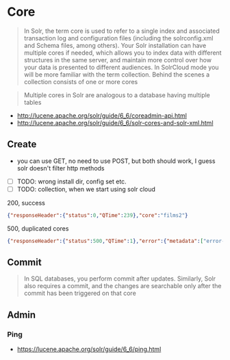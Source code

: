 # Core

> In Solr, the term core is used to refer to a single index and associated transaction log and configuration files (including the solrconfig.xml and Schema files, among others). Your Solr installation can have multiple cores if needed, which allows you to index data with different structures in the same server, and maintain more control over how your data is presented to different audiences. In SolrCloud mode you will be more familiar with the term collection. Behind the scenes a collection consists of one or more cores

> Multiple cores in Solr are analogous to a database having multiple tables

- http://lucene.apache.org/solr/guide/6_6/coreadmin-api.html
- http://lucene.apache.org/solr/guide/6_6/solr-cores-and-solr-xml.html

## Create

- you can use GET, no need to use POST, but both should work, I guess solr doesn't filter http methods
- [ ] TODO: wrong install dir, config set etc.
- [ ] TODO: collection, when we start using solr cloud

200, success

````json
{"responseHeader":{"status":0,"QTime":239},"core":"films2"}
````

500, duplicated cores

````json
{"responseHeader":{"status":500,"QTime":1},"error":{"metadata":["error-class","org.apache.solr.common.SolrException","root-error-class","org.apache.solr.common.SolrException"],"msg":"Core with name 'films2' already exists.","trace":"org.apache.solr.common.SolrException: Core with name 'films2' already exists.\n\tat org.apache.solr.core.CoreContainer.create(CoreContainer.java:840)\n\tat org.apache.solr.handler.admin.CoreAdminOperation.lambda$static$0(CoreAdminOperation.java:91)\n\tat org.apache.solr.handler.admin.CoreAdminOperation.execute(CoreAdminOperation.java:384)\n\tat org.apache.solr.handler.admin.CoreAdminHandler$CallInfo.call(CoreAdminHandler.java:388)\n\tat org.apache.solr.handler.admin.CoreAdminHandler.handleRequestBody(CoreAdminHandler.java:174)\n\tat org.apache.solr.handler.RequestHandlerBase.handleRequest(RequestHandlerBase.java:173)\n\tat org.apache.solr.servlet.HttpSolrCall.handleAdmin(HttpSolrCall.java:748)\n\tat org.apache.solr.servlet.HttpSolrCall.handleAdminRequest(HttpSolrCall.java:729)\n\tat org.apache.solr.servlet.HttpSolrCall.call(HttpSolrCall.java:510)\n\tat org.apache.solr.servlet.SolrDispatchFilter.doFilter(SolrDispatchFilter.java:361)\n\tat org.apache.solr.servlet.SolrDispatchFilter.doFilter(SolrDispatchFilter.java:305)\n\tat org.eclipse.jetty.servlet.ServletHandler$CachedChain.doFilter(ServletHandler.java:1691)\n\tat org.eclipse.jetty.servlet.ServletHandler.doHandle(ServletHandler.java:582)\n\tat org.eclipse.jetty.server.handler.ScopedHandler.handle(ScopedHandler.java:143)\n\tat org.eclipse.jetty.security.SecurityHandler.handle(SecurityHandler.java:548)\n\tat org.eclipse.jetty.server.session.SessionHandler.doHandle(SessionHandler.java:226)\n\tat org.eclipse.jetty.server.handler.ContextHandler.doHandle(ContextHandler.java:1180)\n\tat org.eclipse.jetty.servlet.ServletHandler.doScope(ServletHandler.java:512)\n\tat org.eclipse.jetty.server.session.SessionHandler.doScope(SessionHandler.java:185)\n\tat org.eclipse.jetty.server.handler.ContextHandler.doScope(ContextHandler.java:1112)\n\tat org.eclipse.jetty.server.handler.ScopedHandler.handle(ScopedHandler.java:141)\n\tat org.eclipse.jetty.server.handler.ContextHandlerCollection.handle(ContextHandlerCollection.java:213)\n\tat org.eclipse.jetty.server.handler.HandlerCollection.handle(HandlerCollection.java:119)\n\tat org.eclipse.jetty.server.handler.HandlerWrapper.handle(HandlerWrapper.java:134)\n\tat org.eclipse.jetty.rewrite.handler.RewriteHandler.handle(RewriteHandler.java:335)\n\tat org.eclipse.jetty.server.handler.HandlerWrapper.handle(HandlerWrapper.java:134)\n\tat org.eclipse.jetty.server.Server.handle(Server.java:534)\n\tat org.eclipse.jetty.server.HttpChannel.handle(HttpChannel.java:320)\n\tat org.eclipse.jetty.server.HttpConnection.onFillable(HttpConnection.java:251)\n\tat org.eclipse.jetty.io.AbstractConnection$ReadCallback.succeeded(AbstractConnection.java:273)\n\tat org.eclipse.jetty.io.FillInterest.fillable(FillInterest.java:95)\n\tat org.eclipse.jetty.io.SelectChannelEndPoint$2.run(SelectChannelEndPoint.java:93)\n\tat org.eclipse.jetty.util.thread.strategy.ExecuteProduceConsume.executeProduceConsume(ExecuteProduceConsume.java:303)\n\tat org.eclipse.jetty.util.thread.strategy.ExecuteProduceConsume.produceConsume(ExecuteProduceConsume.java:148)\n\tat org.eclipse.jetty.util.thread.strategy.ExecuteProduceConsume.run(ExecuteProduceConsume.java:136)\n\tat org.eclipse.jetty.util.thread.QueuedThreadPool.runJob(QueuedThreadPool.java:671)\n\tat org.eclipse.jetty.util.thread.QueuedThreadPool$2.run(QueuedThreadPool.java:589)\n\tat java.lang.Thread.run(Thread.java:745)\n","code":500}}
````

## Commit

> In SQL databases, you perform commit after updates. Similarly, Solr also requires a commit, and the changes are searchable only after the commit has been triggered on that core


## Admin

### Ping

- https://lucene.apache.org/solr/guide/6_6/ping.html